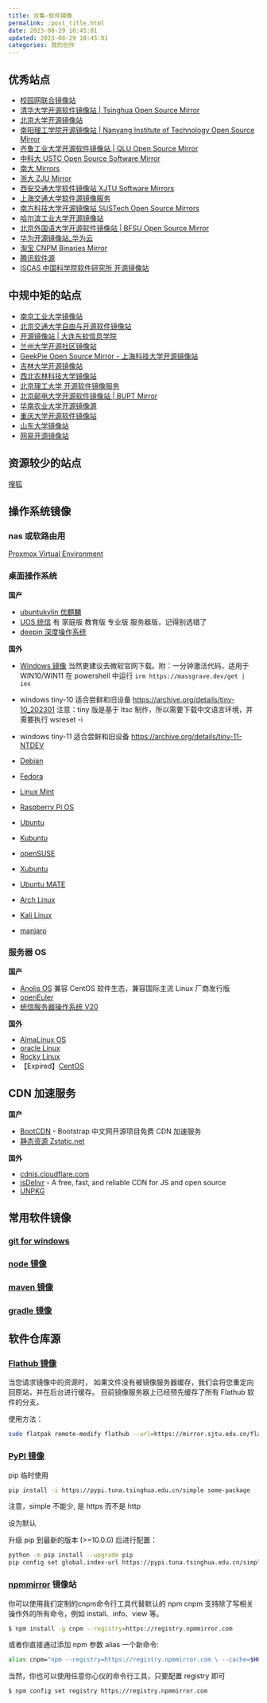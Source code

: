 ```yaml
---
title: 合集-软件镜像
permalink: :post_title.html
date: 2023-08-29 10:45:01
updated: 2023-08-29 10:45:01
categories: 我的创作
---
```


## 优秀站点

* [校园网联合镜像站](https://mirrors.cernet.edu.cn/list)
* [清华大学开源软件镜像站 | Tsinghua Open Source Mirror](https://mirrors.tuna.tsinghua.edu.cn/)
* [北京大学开源镜像站](https://mirrors.pku.edu.cn/Mirrors)
* [南阳理工学院开源镜像站 | Nanyang Institute of Technology Open Source Mirror](https://mirror.nyist.edu.cn/)
* [齐鲁工业大学开源软件镜像站 | QLU Open Source Mirror](https://mirrors.qlu.edu.cn/)
* [中科大 USTC Open Source Software Mirror](https://mirrors.ustc.edu.cn/)
* [南大 Mirrors](https://mirrors.nju.edu.cn)
* [浙大 ZJU Mirror](https://mirrors.zju.edu.cn)
* [西安交通大学软件镜像站 XJTU Software Mirrors](https://mirrors.xjtu.edu.cn)
* [上海交通大学软件源镜像服务](https://mirror.sjtu.edu.cn)
* [南方科技大学开源镜像站 SUSTech Open Source Mirrors](https://mirrors.sustech.edu.cn)
* [哈尔滨工业大学开源镜像站](https://mirrors.hit.edu.cn/#/home)
* [北京外国语大学开源软件镜像站 | BFSU Open Source Mirror](https://mirrors.bfsu.edu.cn)
* [华为开源镜像站_华为云](https://mirrors.huaweicloud.com/home)
* [淘宝 CNPM Binaries Mirror](https://registry.npmmirror.com/binary.html)
* [腾讯软件源](https://mirrors.cloud.tencent.com/)
* [ISCAS 中国科学院软件研究所 开源镜像站](https://mirror.iscas.ac.cn/)

<!-- more -->

## 中规中矩的站点

* [南京工业大学镜像站](https://mirrors.njtech.edu.cn/mirrors)
* [北京交通大学自由与开源软件镜像站](https://mirror.bjtu.edu.cn/)
* [开源镜像站 | 大连东软信息学院](https://mirrors.neusoft.edu.cn/)
* [兰州大学开源社区镜像站](https://mirror.lzu.edu.cn/)
* [GeekPie Open Source Mirror - 上海科技大学开源镜像站](https://mirrors.shanghaitech.edu.cn/)
* [吉林大学开源镜像站](https://mirrors.jlu.edu.cn)
* [西北农林科技大学镜像站](https://mirrors.nwafu.edu.cn/)
* [北京理工大学 开源软件镜像服务](https://mirrors.bit.edu.cn/web/)
* [北京邮电大学开源软件镜像站 | BUPT Mirror](http://mirrors.bupt.edu.cn/)
* [华南农业大学开源镜像源](https://mirrors.scau.edu.cn/)
* [重庆大学开源软件镜像站](https://mirrors.cqu.edu.cn/#/)
* [山东大学镜像站](https://mirrors.sdu.edu.cn/index.html#/mirror)
* [网易开源镜像站](https://mirrors.163.com/)

## 资源较少的站点

[搜狐](https://mirrors.sohu.com/)

## 操作系统镜像

### nas 或软路由用

[Proxmox Virtual Environment](https://www.proxmox.com/en/downloads/proxmox-virtual-environment)

### 桌面操作系统

**国产**

* [ubuntukylin 优麒麟](https://www.ubuntukylin.com/downloads/)
* [UOS 统信](https://www.chinauos.com/resource/download-professional) 有 家庭版 教育版 专业版 服务器版，记得别选错了
* [deepin 深度操作系统](https://www.deepin.org/zh/download/)

**国外**
 
* [Windows 镜像](https://www.landiannews.com/download-category/down/os) 当然更建议去微软官网下载。附：一分钟激活代码，适用于 WIN10/WIN11 在 powershell 中运行 `irm https://massgrave.dev/get | iex`
* windows tiny-10 适合尝鲜和旧设备 https://archive.org/details/tiny-10_202301 注意：tiny 版是基于 ltsc 制作，所以需要下载中文语言环境，并需要执行 wsreset -i
* windows tiny-11 适合尝鲜和旧设备 https://archive.org/details/tiny-11-NTDEV

* [Debian](https://www.debian.org/download)
* [Fedora](https://fedoraproject.org/workstation/)
* [Linux Mint](https://www.linuxmint.com/download.php)
* [Raspberry Pi OS](https://www.raspberrypi.com/software/operating-systems)
* [Ubuntu](https://cn.ubuntu.com/download/desktop)
* [Kubuntu](https://kubuntu.org/getkubuntu/)
* [openSUSE](https://www.opensuse.org/)
* [Xubuntu](https://xubuntu.org/)
* [Ubuntu MATE](https://ubuntu-mate.org/download/)
* [Arch Linux](https://archlinux.org/)
* [Kali Linux](https://www.kali.org/)
* [manjaro](https://manjaro.org/download/)

### 服务器 OS

**国产**

* [Anolis OS](https://openanolis.cn/download) 兼容 CentOS 软件生态，兼容国际主流 Linux 厂商发行版
* [openEuler](https://www.openeuler.org/zh/download/get-os/)
* [统信服务器操作系统 V20](https://www.chinauos.com/resource/download-server-ufu)

**国外**

* [AlmaLinux OS](https://almalinux.org/get-almalinux/)
* [oracle Linux](https://www.oracle.com/cn/linux)
* [Rocky Linux](https://rockylinux.org/zh_CN/download)
* 【Expired】[CentOS](https://www.centos.org/download/)

##  CDN 加速服务

**国产**

* [BootCDN](https://www.bootcdn.cn/) - Bootstrap 中文网开源项目免费 CDN 加速服务
* [静态资源 Zstatic.net](https://www.zstatic.net/)

**国外**

* [cdnjs.cloudflare.com](https://cdnjs.cloudflare.com/)
* [jsDelivr](https://www.jsdelivr.com/) - A free, fast, and reliable CDN for JS and open source
* [UNPKG](https://unpkg.com/)

## 常用软件镜像

### [git for windows](https://registry.npmmirror.com/binary.html?path=git-for-windows/)

### [node 镜像](https://registry.npmmirror.com/binary.html?path=node/)

### [maven 镜像](https://repo.huaweicloud.com/apache/maven/maven-3/)

### [gradle 镜像](https://mirrors.cloud.tencent.com/gradle/)

## 软件仓库源

### [Flathub 镜像](https://mirror.sjtu.edu.cn/docs/flathub)

当您请求镜像中的资源时， 如果文件没有被镜像服务器缓存，我们会将您重定向回原站，并在后台进行缓存。 目前镜像服务器上已经预先缓存了所有 Flathub 软件的分支。

使用方法：

```sh
sudo flatpak remote-modify flathub --url=https://mirror.sjtu.edu.cn/flathub
```

### [PyPI 镜像](https://mirrors.tuna.tsinghua.edu.cn/help/pypi/)

pip 临时使用

```sh
pip install -i https://pypi.tuna.tsinghua.edu.cn/simple some-package
```

注意，simple 不能少, 是 https 而不是 http

设为默认

升级 pip 到最新的版本 (>=10.0.0) 后进行配置：

```sh
python -m pip install --upgrade pip
pip config set global.index-url https://pypi.tuna.tsinghua.edu.cn/simple
```

### [npmmirror](http://npmmirror.com/) 镜像站

你可以使用我们定制的cnpm命令行工具代替默认的 npm
cnpm 支持除了写相关操作外的所有命令，例如 install、info、view 等。

```sh
$ npm install -g cnpm --registry=https://registry.npmmirror.com
```

或者你直接通过添加 npm 参数 alias 一个新命令:

```sh
alias cnpm="npm --registry=https://registry.npmmirror.com \ --cache=$HOME/.npm/.cache/cnpm \ --disturl=https://npmmirror.com/mirrors/node \ --userconfig=$HOME/.cnpmrc"
```

当然，你也可以使用任意你心仪的命令行工具，只要配置 registry 即可

```sh
$ npm config set registry https://registry.npmmirror.com
```

